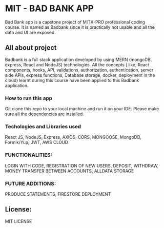 # MIT - BAD BANK APP

Bad Bank app is a capstone project of  MITX-PRO professional coding course. It is named  as Badbank since it is practically not usable and all the data  and UI are exposed.   

## All about project

Badbank is a full stack application developed by using MERN (mongoDB, express, React  and NodeJS) technologies.  All the concepts ( like, React components, hooks, API, validations, authorization, authentication, server side APIs, express functions, Database storage, docker, deployment in the cloud)  learnt during this course  have been applied to this Badbank application.  

### How to run this app

Git clone this repo to your local machine and run it on your IDE.  Please make sure all the dependencies are installed.  


### Techologies and Libraries used
React JS,
NodeJS,
Express,
AXIOS,
CORS,
MONGOOSE,
MongoDB,
Formik/Yup,
JWT,
AWS CLOUD



###  FUNCTIONALITIES:

LOGIN WITH CODE,
REGISTRATION OF NEW USERS,
DEPOSIT,
WITHDRAW,
MONEY TRANSFER BETWEEN ACCOUNTS,
ALLDATA STORAGE

### FUTURE ADDITIONS:

PRODUCE STATEMENTS,
FIRESTORE DEPLOYMENT


## License:

MIT LICENSE

